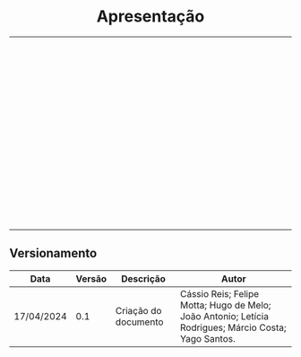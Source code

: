 <center>

# Apresentação

</center>

---

<iframe width="560" height="315" src="" title="YouTube video player" frameborder="0" allow="accelerometer; autoplay; clipboard-write; encrypted-media; gyroscope; picture-in-picture; web-share" referrerpolicy="strict-origin-when-cross-origin" allowfullscreen></iframe>

---

## Versionamento

<div style="margin: 0 auto; width: fit-content;">


| Data       | Versão | Descrição            | Autor                                                                                                |
|------------|--------|----------------------|------------------------------------------------------------------------------------------------------|
| 17/04/2024 | 0.1    | Criação do documento | Cássio Reis; Felipe Motta; Hugo de Melo; João Antonio; Letícia Rodrigues; Márcio Costa; Yago Santos. |

</div>